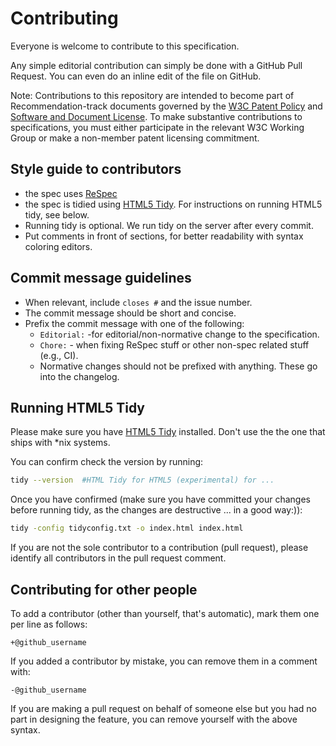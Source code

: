 # Contributing

Everyone is welcome to contribute to this specification.

Any simple editorial contribution can simply be done with a GitHub Pull Request.
You can even do an inline edit of the file on GitHub.

Note: Contributions to this repository are intended to become part of Recommendation-track documents governed by the
[W3C Patent Policy](https://www.w3.org/Consortium/Patent-Policy-20040205/) and
[Software and Document License](https://www.w3.org/Consortium/Legal/copyright-software). To make substantive contributions to specifications, you must either participate
in the relevant W3C Working Group or make a non-member patent licensing commitment.

## Style guide to contributors

- the spec uses [ReSpec](https://www.w3.org/respec/)
- the spec is tidied using [HTML5 Tidy](https://github.com/w3c/tidy-html5). For
  instructions on running HTML5 tidy, see below.
- Running tidy is optional. We run tidy on the server after every commit.
- Put comments in front of sections, for better readability with
  syntax coloring editors.

## Commit message guidelines

  - When relevant, include `closes #` and the issue number.
  - The commit message should be short and concise.
  - Prefix the commit message with one of the following:
    - `Editorial:` -for editorial/non-normative change to the specification.
    - `Chore:` - when fixing ReSpec stuff or other non-spec related stuff (e.g., CI).
    - Normative changes should not be prefixed with anything. These go into the changelog.

## Running HTML5 Tidy

Please make sure you have [HTML5 Tidy](https://github.com/w3c/tidy-html5) installed.
Don't use the the one that ships with \*nix systems.

You can confirm check the version by running:

```bash
tidy --version  #HTML Tidy for HTML5 (experimental) for ...
```

Once you have confirmed (make sure you have committed your changes before
running tidy, as the changes are destructive ... in a good way:)):

```bash
tidy -config tidyconfig.txt -o index.html index.html
```

If you are not the sole contributor to a contribution (pull request), please identify all
contributors in the pull request comment.

## Contributing for other people

To add a contributor (other than yourself, that's automatic), mark them one per line as follows:

```text
+@github_username
```

If you added a contributor by mistake, you can remove them in a comment with:

```text
-@github_username
```

If you are making a pull request on behalf of someone else but you had no part in designing the
feature, you can remove yourself with the above syntax.
